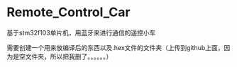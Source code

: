 # Remote_Control_Car
基于stm32f103单片机，用蓝牙来进行通信的遥控小车

需要创建一个用来放编译后的东西以及.hex文件的文件夹（上传到github上面，因为是空文件夹，所以把我删了。。。。。。）
